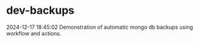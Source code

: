 # dev-backups
2024-12-17 18:45:02 Demonstration of automatic mongo db backups using workflow and actions.
